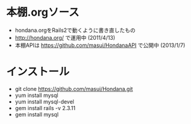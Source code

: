 # 本棚.orgソース

 * hondana.orgをRails2で動くように書き直したもの
 * <http://hondana.org/> で運用中 (2011/4/13)
 * 本棚APIは <https://github.com/masui/HondanaAPI> で公開中 (2013/1/7)

# インストール
 * git clone https://github.com/masui/Hondana.git
 * yum install mysql
 * yum install mysql-devel
 * gem install rails -v 2.3.11
 * gem install mysql

